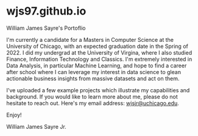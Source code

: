 # wjs97.github.io
William James Sayre's Portoflio

I'm currently a candidate for a Masters in Computer Science at the University of Chicago, with an expected graduation date in the Spring of 2022. I did my 
undergrad at the University of Virgina, where I also studied Finance, Information Technology and Classics. I'm extremely interested in Data Analysis, in particular 
Machine Learning, and hope to find a career after school where I can leverage my interest in data science to glean actionable business insights from massive datasets 
and act on them.

I've uploaded a few example projects which illustrate my capabilities and background. If you would like to learn more about me, please do not hesitate 
to reach out. Here's my email address: wjsjr@uchicago.edu.

Enjoy!

William James Sayre Jr.
